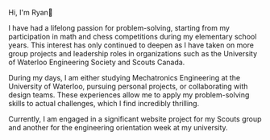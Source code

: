 Hi, I'm Ryan👋

I have had a lifelong passion for problem-solving, starting from my participation in math and chess competitions during my elementary school years. This interest has only continued to deepen as I have taken on more group projects and leadership roles in organizations such as the University of Waterloo Engineering Society and Scouts Canada.

During my days, I am either studying Mechatronics Engineering at the University of Waterloo, pursuing personal projects, or collaborating with design teams. These experiences allow me to apply my problem-solving skills to actual challenges, which I find incredibly thrilling.

Currently, I am engaged in a significant website project for my Scouts group and another for the engineering orientation week at my university.
